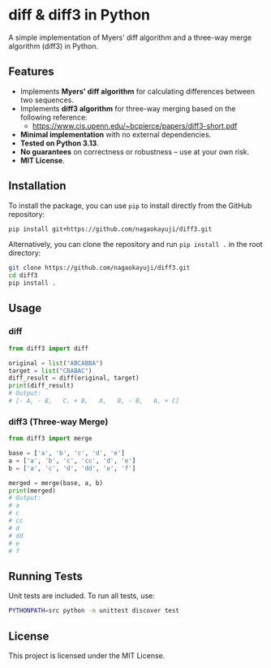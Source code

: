 # diff & diff3 in Python

A simple implementation of Myers' diff algorithm and a three-way merge algorithm (diff3) in Python.

## Features
- Implements **Myers' diff algorithm** for calculating differences between two sequences.
- Implements **diff3 algorithm** for three-way merging based on the following reference:
  - https://www.cis.upenn.edu/~bcpierce/papers/diff3-short.pdf
- **Minimal implementation** with no external dependencies.
- **Tested on Python 3.13**.
- **No guarantees** on correctness or robustness – use at your own risk.
- **MIT License**.

## Installation

To install the package, you can use `pip` to install directly from the GitHub repository:

```sh
pip install git+https://github.com/nagaokayuji/diff3.git
```

Alternatively, you can clone the repository and run `pip install .` in the root directory:
```sh
git clone https://github.com/nagaokayuji/diff3.git
cd diff3
pip install .
```

## Usage

### diff
```python
from diff3 import diff

original = list("ABCABBA")
target = list("CBABAC")
diff_result = diff(original, target)
print(diff_result)
# Output:
# [- A, - B,   C, + B,   A,   B, - B,   A, + C]
```

### diff3 (Three-way Merge)
```python
from diff3 import merge

base = ['a', 'b', 'c', 'd', 'e']
a = ['a', 'b', 'c', 'cc', 'd', 'e']
b = ['a', 'c', 'd', 'dd', 'e', 'f']

merged = merge(base, a, b)
print(merged)
# Output:
# a
# c
# cc
# d
# dd
# e
# f
```

## Running Tests
Unit tests are included. To run all tests, use:
```sh
PYTHONPATH=src python -m unittest discover test
```

## License
This project is licensed under the MIT License.

